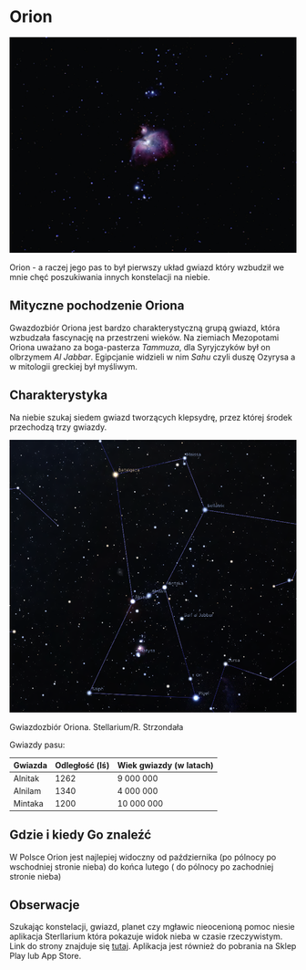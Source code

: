 # **Orion**

<img src="images/orion.jpg" alt="Orion - a raczej jego pas to był pierwszy układ gwiazd który wzbudził we mnie chęć poszukiwania innych konstelacji na niebie." />

<p>Orion - a raczej jego pas to był pierwszy układ gwiazd który wzbudził we mnie chęć poszukiwania innych konstelacji na niebie.</p>


## **Mityczne pochodzenie Oriona**
Gwazdozbiór Oriona jest bardzo charakterystyczną grupą gwiazd, która wzbudzała fascynację na przestrzeni wieków. Na ziemiach Mezopotami Oriona uważano za boga-pasterza *Tammuza*, dla Syryjczyków był on olbrzymem *Al Jabbar*. Egipcjanie widzieli w nim *Sahu* czyli duszę Ozyrysa a w mitologii greckiej był myśliwym.


## **Charakterystyka**
Na niebie szukaj siedem gwiazd tworzących klepsydrę, przez której środek przechodzą trzy gwiazdy.

<img src="images/gwaizdozbior.png" alt="Gwiazdozbiór Oriona. Stellarium/R. Strzondała" />

<p>Gwiazdozbiór Oriona. Stellarium/R. Strzondała</p>

Gwiazdy pasu:

| Gwiazda | Odległość (lś) | Wiek gwiazdy (w latach) |
|------------|------------|------------|
| Alnitak  | 1262  | 9 000 000   |
| Alnilam  | 1340  | 4 000 000  |
| Mintaka  | 1200  | 10 000 000  |


## **Gdzie i kiedy Go znaleźć**
W Polsce Orion jest najlepiej widoczny od października (po pólnocy po wschodniej stronie nieba) do końca lutego ( do pólnocy po zachodniej stronie nieba)


## **Obserwacje**
Szukając konstelacji, gwiazd, planet czy mgławic nieocenioną pomoc niesie aplikacja Sterllarium która pokazuje widok nieba w czasie rzeczywistym. Link do strony znajduje się [tutaj](https://stellarium.org/). Aplikacja jest również do pobrania na Sklep Play lub App Store.








